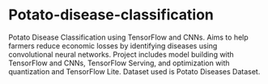 # Potato-disease-classification
Potato Disease Classification using TensorFlow and CNNs. Aims to help farmers reduce economic losses by identifying diseases using convolutional neural networks. Project includes model building with TensorFlow and CNNs, TensorFlow Serving, and optimization with quantization and TensorFlow Lite. Dataset used is Potato Diseases Dataset.
